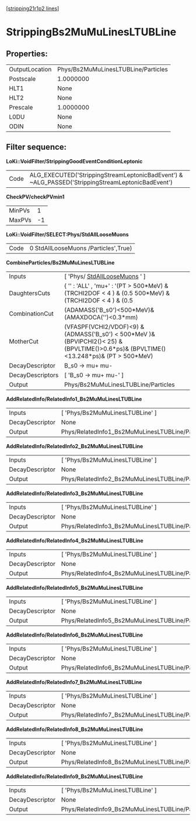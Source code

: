 [[stripping21r1p2 lines]](./stripping21r1p2-index)

# StrippingBs2MuMuLinesLTUBLine

## Properties:

|                |                                     |
|----------------|-------------------------------------|
| OutputLocation | Phys/Bs2MuMuLinesLTUBLine/Particles |
| Postscale      | 1.0000000                           |
| HLT1           | None                                |
| HLT2           | None                                |
| Prescale       | 1.0000000                           |
| L0DU           | None                                |
| ODIN           | None                                |

## Filter sequence:

**LoKi::VoidFilter/StrippingGoodEventConditionLeptonic**

|      |                                                                                                   |
|------|---------------------------------------------------------------------------------------------------|
| Code | ALG_EXECUTED('StrippingStreamLeptonicBadEvent') & \~ALG_PASSED('StrippingStreamLeptonicBadEvent') |

**CheckPV/checkPVmin1**

|        |     |
|--------|-----|
| MinPVs | 1   |
| MaxPVs | -1  |

**LoKi::VoidFilter/SELECT:Phys/StdAllLooseMuons**

|      |                                      |
|------|--------------------------------------|
| Code | 0 StdAllLooseMuons /Particles',True) |

**CombineParticles/Bs2MuMuLinesLTUBLine**

|                  |                                                                                                                                                 |
|------------------|-------------------------------------------------------------------------------------------------------------------------------------------------|
| Inputs           | [ 'Phys/ [StdAllLooseMuons](./stripping21r1p2-stdallloosemuons) ' ]                                                                           |
| DaughtersCuts    | { '' : 'ALL' , 'mu+' : '(PT \> 500\*MeV) & (TRCHI2DOF \< 4 ) & (0.5 500\*MeV) & (TRCHI2DOF \< 4 ) & (0.5                                        |
| CombinationCut   | (ADAMASS('B_s0')\<500\*MeV)& (AMAXDOCA('')\<0.3\*mm)                                                                                            |
| MotherCut        | (VFASPF(VCHI2/VDOF)\<9) & (ADMASS('B_s0') \< 500\*MeV )& (BPVIPCHI2()\< 25) & (BPVLTIME()\>0.6\*ps)& (BPVLTIME()\<13.248\*ps)& (PT \> 500\*MeV) |
| DecayDescriptor  | B_s0 -\> mu+ mu-                                                                                                                                |
| DecayDescriptors | [ 'B_s0 -\> mu+ mu-' ]                                                                                                                        |
| Output           | Phys/Bs2MuMuLinesLTUBLine/Particles                                                                                                             |

**AddRelatedInfo/RelatedInfo1_Bs2MuMuLinesLTUBLine**

|                 |                                                  |
|-----------------|--------------------------------------------------|
| Inputs          | [ 'Phys/Bs2MuMuLinesLTUBLine' ]                |
| DecayDescriptor | None                                             |
| Output          | Phys/RelatedInfo1_Bs2MuMuLinesLTUBLine/Particles |

**AddRelatedInfo/RelatedInfo2_Bs2MuMuLinesLTUBLine**

|                 |                                                  |
|-----------------|--------------------------------------------------|
| Inputs          | [ 'Phys/Bs2MuMuLinesLTUBLine' ]                |
| DecayDescriptor | None                                             |
| Output          | Phys/RelatedInfo2_Bs2MuMuLinesLTUBLine/Particles |

**AddRelatedInfo/RelatedInfo3_Bs2MuMuLinesLTUBLine**

|                 |                                                  |
|-----------------|--------------------------------------------------|
| Inputs          | [ 'Phys/Bs2MuMuLinesLTUBLine' ]                |
| DecayDescriptor | None                                             |
| Output          | Phys/RelatedInfo3_Bs2MuMuLinesLTUBLine/Particles |

**AddRelatedInfo/RelatedInfo4_Bs2MuMuLinesLTUBLine**

|                 |                                                  |
|-----------------|--------------------------------------------------|
| Inputs          | [ 'Phys/Bs2MuMuLinesLTUBLine' ]                |
| DecayDescriptor | None                                             |
| Output          | Phys/RelatedInfo4_Bs2MuMuLinesLTUBLine/Particles |

**AddRelatedInfo/RelatedInfo5_Bs2MuMuLinesLTUBLine**

|                 |                                                  |
|-----------------|--------------------------------------------------|
| Inputs          | [ 'Phys/Bs2MuMuLinesLTUBLine' ]                |
| DecayDescriptor | None                                             |
| Output          | Phys/RelatedInfo5_Bs2MuMuLinesLTUBLine/Particles |

**AddRelatedInfo/RelatedInfo6_Bs2MuMuLinesLTUBLine**

|                 |                                                  |
|-----------------|--------------------------------------------------|
| Inputs          | [ 'Phys/Bs2MuMuLinesLTUBLine' ]                |
| DecayDescriptor | None                                             |
| Output          | Phys/RelatedInfo6_Bs2MuMuLinesLTUBLine/Particles |

**AddRelatedInfo/RelatedInfo7_Bs2MuMuLinesLTUBLine**

|                 |                                                  |
|-----------------|--------------------------------------------------|
| Inputs          | [ 'Phys/Bs2MuMuLinesLTUBLine' ]                |
| DecayDescriptor | None                                             |
| Output          | Phys/RelatedInfo7_Bs2MuMuLinesLTUBLine/Particles |

**AddRelatedInfo/RelatedInfo8_Bs2MuMuLinesLTUBLine**

|                 |                                                  |
|-----------------|--------------------------------------------------|
| Inputs          | [ 'Phys/Bs2MuMuLinesLTUBLine' ]                |
| DecayDescriptor | None                                             |
| Output          | Phys/RelatedInfo8_Bs2MuMuLinesLTUBLine/Particles |

**AddRelatedInfo/RelatedInfo9_Bs2MuMuLinesLTUBLine**

|                 |                                                  |
|-----------------|--------------------------------------------------|
| Inputs          | [ 'Phys/Bs2MuMuLinesLTUBLine' ]                |
| DecayDescriptor | None                                             |
| Output          | Phys/RelatedInfo9_Bs2MuMuLinesLTUBLine/Particles |
